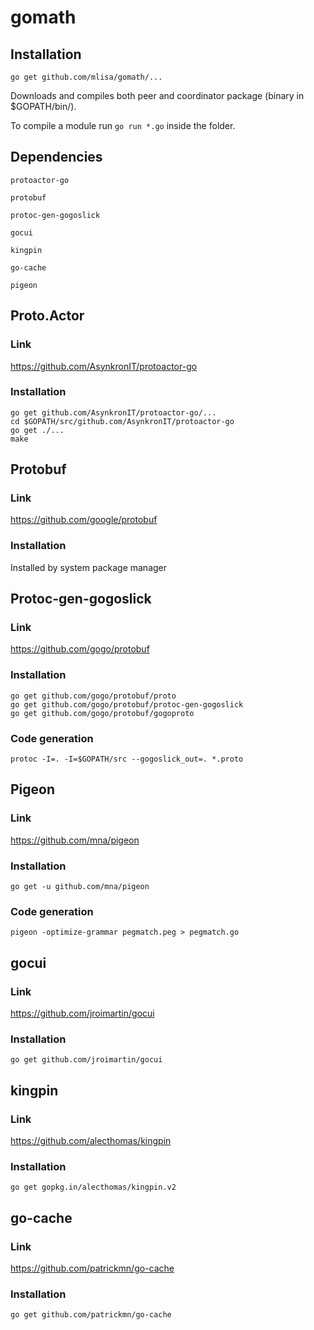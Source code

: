 # gomath

## Installation

`go get github.com/mlisa/gomath/...`

Downloads and compiles both peer and coordinator package (binary in $GOPATH/bin/).

To compile a module run `go run *.go` inside the folder.

## Dependencies 

`protoactor-go`

`protobuf`

`protoc-gen-gogoslick`

`gocui`

`kingpin`

`go-cache`

`pigeon`

## Proto.Actor

### Link

https://github.com/AsynkronIT/protoactor-go

### Installation

```
go get github.com/AsynkronIT/protoactor-go/...
cd $GOPATH/src/github.com/AsynkronIT/protoactor-go
go get ./...
make
```

## Protobuf

### Link

https://github.com/google/protobuf

### Installation

Installed by system package manager


## Protoc-gen-gogoslick

### Link

https://github.com/gogo/protobuf

### Installation

```
go get github.com/gogo/protobuf/proto                                                                                                                                     
go get github.com/gogo/protobuf/protoc-gen-gogoslick
go get github.com/gogo/protobuf/gogoproto
```

### Code generation

`protoc -I=. -I=$GOPATH/src --gogoslick_out=. *.proto`

## Pigeon

### Link

https://github.com/mna/pigeon

### Installation

`go get -u github.com/mna/pigeon`

### Code generation

`pigeon -optimize-grammar pegmatch.peg > pegmatch.go`

## gocui

### Link

https://github.com/jroimartin/gocui

### Installation

`go get github.com/jroimartin/gocui`

## kingpin

### Link

https://github.com/alecthomas/kingpin

### Installation

`go get gopkg.in/alecthomas/kingpin.v2`

## go-cache

### Link

https://github.com/patrickmn/go-cache

### Installation

`go get github.com/patrickmn/go-cache`
